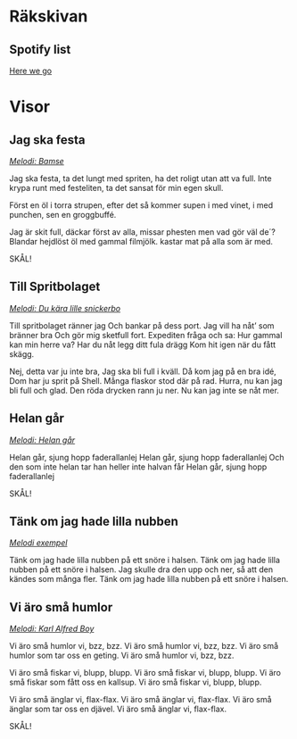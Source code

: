 # Räkskivan

## Spotify list

[Here we go](https://open.spotify.com/playlist/6v2fIbCgNcoZQSZKbQuVTf?si=b1af4682172649cb)

# Visor

## Jag ska festa

[*Melodi: Bamse*](https://open.spotify.com/track/24ybyzjMiQopqX0t3mB4yG?si=ca0bfe38d87d4f2b)

Jag ska festa,
ta det lungt med spriten,
ha det roligt utan att va full.
Inte krypa runt med festeliten,
ta det sansat för min egen skull.

Först en öl i torra strupen,
efter det så kommer supen
i med vinet, i med punchen,
sen en groggbuffé.

Jag är skit full, däckar först av alla,
missar phesten men vad gör väl de´?
Blandar hejdlöst öl med gammal filmjölk.
kastar mat på alla som är med.

SKÅL!

## Till Spritbolaget

[*Melodi: Du kära lille snickerbo*](https://open.spotify.com/track/4ITwqqLn7T7eC2FqnpnUS8?si=395220d4109f4163)

Till spritbolaget ränner jag
Och bankar på dess port.
Jag vill ha nåt’ som bränner bra
Och gör mig sketfull fort.
Expediten fråga och sa:
Hur gammal kan min herre va?
Har du nåt legg  ditt fula drägg
Kom hit igen när du fått skägg.

Nej, detta var ju inte bra,
Jag ska bli full i kväll.
Då kom jag på en bra idé,
Dom har ju sprit på Shell.
Många flaskor stod där på rad.
Hurra, nu kan jag bli full och glad.
Den röda drycken rann ju ner.
Nu kan jag inte se nåt mer.



## Helan går

[*Melodi: Helan går*](https://open.spotify.com/track/1PX4RwuBigsnAi62a4Lt59?si=afc91d8437144d17)

Helan går, sjung hopp faderallanlej
Helan går, sjung hopp faderallanlej
Och den som inte helan tar
han heller inte halvan får
Helan går, sjung hopp faderallanlej
 
SKÅL!

## Tänk om jag hade lilla nubben

[*Melodi exempel*](https://open.spotify.com/track/1xfzCvyA6Oix8Zgf73a94g?si=c97b908fba9d4cd3)

Tänk om jag hade lilla nubben på ett snöre i halsen.
Tänk om jag hade lilla nubben på ett snöre i halsen.
Jag skulle dra den upp och ner,
så att den kändes som många fler.
Tänk om jag hade lilla nubben på ett snöre i halsen.

## Vi äro små humlor

[*Melodi: Karl Alfred Boy*](https://open.spotify.com/track/1L8HRIIuaMoI6C5tJpNWxf?si=91d12ef7699d412f)

Vi äro små humlor vi, bzz, bzz.
Vi äro små humlor vi, bzz, bzz.
Vi äro små humlor som tar oss en geting.
Vi äro små humlor vi, bzz, bzz.

Vi äro små fiskar vi, blupp, blupp.
Vi äro små fiskar vi, blupp, blupp.
Vi äro små fiskar som fått oss en kallsup.
Vi äro små fiskar vi, blupp, blupp.

Vi äro små änglar vi, flax-flax.
Vi äro små änglar vi, flax-flax.
Vi äro små änglar som tar oss en djävel.
Vi äro små änglar vi, flax-flax.

SKÅL!